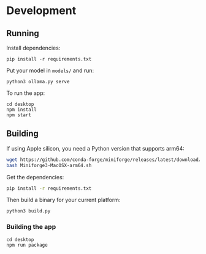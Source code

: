 # Development

## Running

Install dependencies:

```
pip install -r requirements.txt
```

Put your model in `models/` and run:

```
python3 ollama.py serve
```

To run the app:

```
cd desktop
npm install
npm start
```

## Building

If using Apple silicon, you need a Python version that supports arm64:

```bash
wget https://github.com/conda-forge/miniforge/releases/latest/download/Miniforge3-MacOSX-arm64.sh
bash Miniforge3-MacOSX-arm64.sh
```

Get the dependencies:

```bash
pip install -r requirements.txt
```

Then build a binary for your current platform:

```bash
python3 build.py
```

### Building the app

```
cd desktop
npm run package
```
